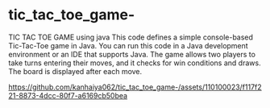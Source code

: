 # tic_tac_toe_game-
 TIC TAC TOE GAME   using java
 This code defines a simple console-based Tic-Tac-Toe game in Java. You can run this code in a Java development environment 
 or an IDE that supports Java. The game allows two players to take turns entering their moves, and 
 it checks for win conditions and draws. The board is displayed after each move.
 

https://github.com/kanhaiya062/tic_tac_toe_game-/assets/110100023/f117f221-8873-4dcc-80f7-a6169cb50bea


